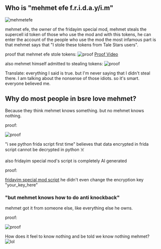 ## Who is "mehmet efe f.r.i.d.a.y/i.m"
![mehmetefe](https://github.com/TaleTeam/mehmetefefridayim/blob/main/images/mehmetefe.png?raw=true)

mehmet efe, the owner of the fridayim special mod,
mehmet steals the supercell id token of those who use the mod
and with this tokens, he can enter the account of the people who use the mod
the most infamous part is that mehmet says that "I stole these tokens from Tale Stars users".

proof that mehmet efe stole tokens:
![proof](https://github.com/TaleTeam/mehmetefefridayim/blob/main/images/img3.png?raw=true)
[Proof Video](https://vimeo.com/1061349822/bf9ada8ba1?ts=0&share=copy)

also mehmet himself admitted to stealing tokens:
![proof](https://github.com/TaleTeam/mehmetefefridayim/blob/main/images/img2.png?raw=true)

Translate:
everything I said is true.
but I'm never saying that I didn't steal there.
I am talking about the nonsense of those idiots.
so it's smart.
everyone believed me.

## Why do most people in bsre love mehmet?

Because they think mehmet knows something.
but no mehmet knows nothing.

proof:

![proof](https://github.com/TaleTeam/mehmetefefridayim/blob/main/images/img4.png?raw=true)

"i see python frida script first time"
believes that data encrypted in frida script cannot be decrypted in python ☠️

also fridayim special mod's script is completely AI generated

proof:

[fridayim special mod script](https://github.com/TaleTeam/mehmetefefridayim/blob/main/fridayimmodscript.js)
he didn't even change the encryption key "your_key_here"

### "but mehmet knows how to do anti knockback"

mehmet got it from someone else, like everything else he owns.

proof:

![proof](https://github.com/TaleTeam/mehmetefefridayim/blob/main/images/img5.png?raw=true)

How does it feel to know nothing and be told we know nothing mehmet?
![lol](https://github.com/TaleTeam/mehmetefefridayim/blob/main/images/img1.jpg?raw=true)
